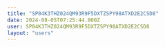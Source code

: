```yaml
---
title: "SP04K3THZ024QM93R9F5DXTZSPY98ATXD2E2CSD8"
date: 2024-08-05T07:25:44.800Z
user: SP04K3THZ024QM93R9F5DXTZSPY98ATXD2E2CSD8
layout: "users"
---
```

    
